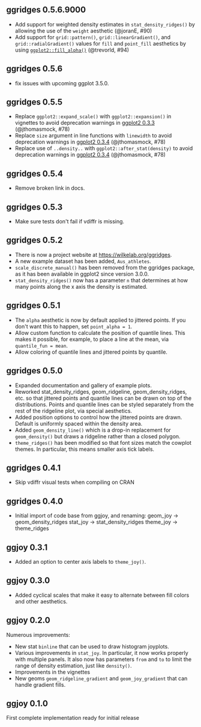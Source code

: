 ggridges 0.5.6.9000
----------------------------------------------------------------
- Add support for weighted density estimates in `stat_density_ridges()` by 
  allowing the use of the `weight` aesthetic (@joranE, #90)
- Add support for `grid::pattern()`, `grid::linearGradient()`, and `grid::radialGradient()` values for `fill` and `point_fill` aesthetics
  by using [`ggplot2::fill_alpha()`](https://ggplot2.tidyverse.org/reference/fill_alpha.html) (@trevorld, #94)

ggridges 0.5.6
----------------------------------------------------------------
- fix issues with upcoming ggplot 3.5.0.

ggridges 0.5.5
----------------------------------------------------------------
- Replace `ggplot2::expand_scale()` with `ggplot2::expansion()` in vignettes to avoid deprecation warnings in [ggplot2 0.3.3](https://ggplot2.tidyverse.org/news/index.html#minor-improvements-and-bug-fixes-3-3-0) (@jthomasmock, #78) 
- Replace `size` argument in line functions with `linewidth` to avoid deprecation warnings in [ggplot2 0.3.4](https://ggplot2.tidyverse.org/news/index.html#breaking-changes-3-4-0) (@jthomasmock, #78)
- Replace use of `..density..` with `ggplot2::after_stat(density)` to avoid deprecation warnings in [ggplot2 0.3.4](https://ggplot2.tidyverse.org/news/index.html#breaking-changes-3-4-0) (@jthomasmock, #78)

ggridges 0.5.4
----------------------------------------------------------------
- Remove broken link in docs.

ggridges 0.5.3
----------------------------------------------------------------
- Make sure tests don't fail if vdiffr is missing.

ggridges 0.5.2
----------------------------------------------------------------
- There is now a project website at https://wilkelab.org/ggridges.
- A new example dataset has been added, `Aus_athletes`.
- `scale_discrete_manual()` has been removed from the ggridges package,
  as it has been available in ggplot2 since version 3.0.0.
- `stat_density_ridges()` now has a parameter `n` that determines at how many
  points along the x axis the density is estimated.

ggridges 0.5.1
----------------------------------------------------------------
- The `alpha` aesthetic is now by default applied to jittered points. If you don't
  want this to happen, set `point_alpha = 1`.
- Allow custom function to calculate the position of quantile lines. This makes
  it possible, for example, to place a line at the mean, via `quantile_fun = mean`.
- Allow coloring of quantile lines and jittered points by quantile.

ggridges 0.5.0
----------------------------------------------------------------
- Expanded documentation and gallery of example plots.
- Reworked stat_density_ridges, geom_ridgeline, geom_density_ridges,
  etc. so that jittered points and quantile lines can be drawn
  on top of the distributions. Points and quantile lines can be
  styled separately from the rest of the ridgeline plot, via
  special aesthetics.
- Added position options to control how the jittered points are drawn.
  Default is uniformly spaced within the density area.
- Added `geom_density_line()` which is a drop-in replacement for
  `geom_density()` but draws a ridgeline rather than a closed
  polygon.
- `theme_ridges()` has been modified so that font sizes match the cowplot
  themes. In particular, this means smaller axis tick labels.

ggridges 0.4.1
----------------------------------------------------------------
- Skip vdiffr visual tests when compiling on CRAN

ggridges 0.4.0
----------------------------------------------------------------
- Initial import of code base from ggjoy, and renaming:
  geom_joy -> geom_density_ridges
  stat_joy -> stat_density_ridges
  theme_joy -> theme_ridges

ggjoy 0.3.1
----------------------------------------------------------------
- Added an option to center axis labels to `theme_joy()`.

ggjoy 0.3.0
----------------------------------------------------------------
- Added cyclical scales that make it easy to alternate between fill colors
  and other aesthetics.

ggjoy 0.2.0
----------------------------------------------------------------
Numerous improvements:
- New stat `binline` that can be used to draw histogram joyplots.
- Various improvements in `stat_joy`. In particular, it now works properly
  with multiple panels. It also now has parameters `from` and `to` to limit the
  range of density estimation, just like `density()`.
- Improvements in the vignettes
- New geoms `geom_ridgeline_gradient` and `geom_joy_gradient` that can handle gradient fills.

ggjoy 0.1.0
----------------------------------------------------------------
First complete implementation ready for initial release
